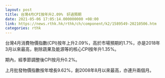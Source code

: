 ```yaml
---
layout: post
title: 台灣4月CPI按年升2.09%　好過預期
date: 2021-05-06 17:05:14.000000000 +08:00
link: https://news.rthk.hk/rthk/ch/component/k2/1589549-20210506.htm
categories: rthk
---
```


台灣4月消費物價指數(CPI)按年上升2.09%，高於市場預期的1.7%，亦是2018年3月以來最高，剔除蔬果及能源等的核心CPI按年升1.35%。

期內，經季節調整後CPI按月升0.2%。

上月批發物價指數按年增長9.62%，創2008年8月以來最高，亦連升兩個月。
